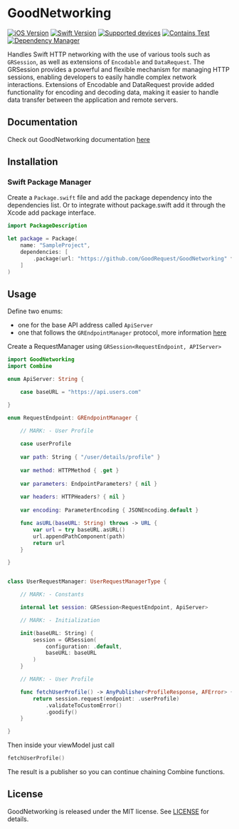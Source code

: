 # GoodNetworking

[![iOS Version](https://img.shields.io/badge/iOS_Version->=_12.0-brightgreen?logo=apple&logoColor=green)]() 
[![Swift Version](https://img.shields.io/badge/Swift_Version-5.5-green?logo=swift)](https://docs.swift.org/swift-book/)
[![Supported devices](https://img.shields.io/badge/Supported_Devices-iPhone/iPad-green)]()
[![Contains Test](https://img.shields.io/badge/Tests-YES-blue)]()
[![Dependency Manager](https://img.shields.io/badge/Dependency_Manager-SPM-red)](#swiftpackagemanager)

Handles Swift HTTP networking with the use of various tools such as `GRSession`, as well as extensions of `Encodable` and `DataRequest`. 
The GRSession provides a powerful and flexible mechanism for managing HTTP sessions, enabling developers to easily handle complex network interactions. 
Extensions of Encodable and DataRequest provide added functionality for encoding and decoding data, 
making it easier to handle data transfer between the application and remote servers. 

## Documentation
Check out GoodNetworking documentation [here](https://goodrequest.github.io/GoodNetworking/documentation/goodnetworking/)

## Installation
### Swift Package Manager

Create a `Package.swift` file and add the package dependency into the dependencies list.
Or to integrate without package.swift add it through the Xcode add package interface.

[//]: <> (Don't forget add the version once available.')
```swift
import PackageDescription

let package = Package(
    name: "SampleProject",
    dependencies: [
        .package(url: "https://github.com/GoodRequest/GoodNetworking" from: "addVersion")
    ]
)
```

## Usage

Define two enums: 
- one for the base API address called `ApiServer`
- one that follows the `GREndpointManager` protocol, more information [here](https://goodrequest.github.io/GoodNetworking/documentation/goodnetworking/grendpointmanager/)

Create a RequestManager using `GRSession<RequestEndpoint, APIServer>`

```swift
import GoodNetworking
import Combine

enum ApiServer: String {

    case baseURL = "https://api.users.com"

}

enum RequestEndpoint: GREndpointManager {

    // MARK: - User Profile
    
    case userProfile
    
    var path: String { "/user/details/profile" }
    
    var method: HTTPMethod { .get }
    
    var parameters: EndpointParameters? { nil }
    
    var headers: HTTPHeaders? { nil }
    
    var encoding: ParameterEncoding { JSONEncoding.default }

    func asURL(baseURL: String) throws -> URL {
        var url = try baseURL.asURL()
        url.appendPathComponent(path)
        return url
    }

}


class UserRequestManager: UserRequestManagerType {

    // MARK: - Constants

    internal let session: GRSession<RequestEndpoint, ApiServer>

    // MARK: - Initialization

    init(baseURL: String) {
        session = GRSession(
            configuration: .default,
            baseURL: baseURL
        )
    }

    // MARK: - User Profile

    func fetchUserProfile() -> AnyPublisher<ProfileResponse, AFError> {
        return session.request(endpoint: .userProfile)
            .validateToCustomError()
            .goodify()
    }

}
```
Then inside your viewModel just call
```swift
fetchUserProfile()
```
The result is a publisher so you can continue chaining Combine functions.

## License
GoodNetworking is released under the MIT license. See [LICENSE](LICENSE.md) for details.
